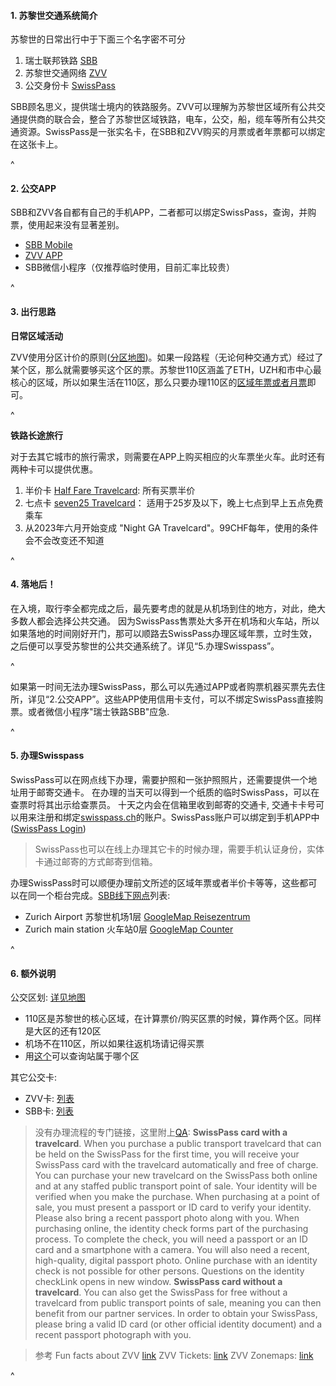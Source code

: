 #### **1. 苏黎世交通系统简介**

苏黎世的日常出行中于下面三个名字密不可分

1. 瑞士联邦铁路 [SBB](https://www.sbb.ch/en)
2. 苏黎世交通网络 [ZVV](https://www.zvv.ch/zvv/en/home.html)
3. 公交身份卡 [SwissPass](https://www.swisspass.ch/info/welcome)

SBB顾名思义，提供瑞士境内的铁路服务。ZVV可以理解为苏黎世区域所有公共交通提供商的联合会，整合了苏黎世区域铁路，电车，公交，船，缆车等所有公共交通资源。SwissPass是一张实名卡，在SBB和ZVV购买的月票或者年票都可以绑定在这张卡上。

^

#### **2. 公交APP**

SBB和ZVV各自都有自己的手机APP，二者都可以绑定SwissPass，查询，并购票，使用起来没有显著差别。

* [SBB Mobile](https://www.sbb.ch/de/fahrplan/mobile-fahrplaene/sbb-mobile.html)
* [ZVV APP](https://www.zvv.ch/zvv/de/service/apps/zvv-app.html)
* SBB微信小程序（仅推荐临时使用，目前汇率比较贵）

^

#### **3. 出行思路**

**日常区域活动**

ZVV使用分区计价的原则([分区地图](https://www.zvv.ch/zvv/en/travelcards-and-tickets/zones/zone-maps.html))。如果一段路程（无论何种交通方式）经过了某个区，那么就需要够买这个区的票。苏黎世110区涵盖了ETH，UZH和市中心最核心的区域，所以如果生活在110区，那么只要办理110区的[区域年票或者月票](https://www.zvv.ch/zvv/en/travelcards-and-tickets/travelcards/networkpass.html)即可。

^

**铁路长途旅行**

对于去其它城市的旅行需求，则需要在APP上购买相应的火车票坐火车。此时还有两种卡可以提供优惠。

1. 半价卡 [Half Fare Travelcard](https://www.sbb.ch/en/travelcards-and-tickets/railpasses/half-fare-travelcard.html): 所有买票半价
2. 七点卡 [seven25 Travelcard](https://www.sbb.ch/en/travelcards-and-tickets/railpasses/seven25-travelcard.html)： 适用于25岁及以下，晚上七点到早上五点免费乘车
3. 从2023年六月开始变成 "Night GA Travelcard"。99CHF每年，使用的条件会不会改变还不知道

^

#### **4. 落地后**！

在入境，取行李全都完成之后，最先要考虑的就是从机场到住的地方，对此，绝大多数人都会选择公共交通。
因为SwissPass售票处大多开在机场和火车站，所以如果落地的时间刚好开门，那可以顺路去SwissPass办理区域年票，立时生效，之后便可以享受苏黎世的公共交通系统了。详见“5.办理Swisspass”。

^

如果第一时间无法办理SwissPass，那么可以先通过APP或者购票机器买票先去住所，详见“2.公交APP”。这些APP使用信用卡支付，可以不绑定SwissPass直接购票。或者微信小程序"瑞士铁路SBB"应急.

^

#### **5. 办理Swisspass**

SwissPass可以在网点线下办理，需要护照和一张护照照片，还需要提供一个地址用于邮寄交通卡。
在办理的当天可以得到一个纸质的临时SwissPass，可以在查票时将其出示给查票员。
十天之内会在信箱里收到邮寄的交通卡, 交通卡卡号可以用来注册和绑定[swisspass.ch](https://www.swisspass.ch/register)的账户。SwissPass账户可以绑定到手机APP中([SwissPass Login](https://www.sbb.ch/en/travelcards-and-tickets/swisspass/swisspass-account.html))

> SwissPass也可以在线上办理其它卡的时候办理，需要手机认证身份，实体卡通过邮寄的方式邮寄到信箱。

办理SwissPass时可以顺便办理前文所述的区域年票或者半价卡等等，这些都可以在同一个柜台完成。[SBB线下网点](https://www.sbb.ch/en/station-services/at-the-station/services-at-the-station/gift-ideas/mondaine/points-of-sale.html)列表:

* Zurich Airport 苏黎世机场1层 [GoogleMap Reisezentrum](https://goo.gl/maps/v1efYctGYJcWsb3P9)
* Zurich main station 火车站0层 [GoogleMap Counter](https://goo.gl/maps/JTy8Kee2fbZ5SigC9)

^

#### **6. 额外说明**

公交区划: [详见地图](https://www.zvv.ch/zvv/en/travelcards-and-tickets/zones/zone-maps.html)

* 110区是苏黎世的核心区域，在计算票价/购买区票的时候，算作两个区。同样是大区的还有120区
* 机场不在110区，所以如果往返机场请记得买票
* 用[这个](https://www.zvv.ch/zvv/de/fahrplan/liniennetz/regionalnetz.tab-tab_1.html)可以查询站属于哪个区

其它公交卡:

* ZVV卡: [列表](https://www.zvv.ch/zvv/en/travelcards-and-tickets/travelcards.html)
* SBB卡: [列表](https://www.sbb.ch/en/travelcards-and-tickets/railpasses.html)

> 没有办理流程的专门链接，这里附上[QA](https://www.sbb.ch/en/help-and-contact/produkte-services/swisspass.html#anchor3):
> **SwissPass card with a travelcard**.
> When you purchase a public transport travelcard that can be held on the SwissPass for the first time, you will receive your SwissPass card with the travelcard automatically and free of charge. You can purchase your new travelcard on the SwissPass both online and at any staffed public transport point of sale.
> Your identity will be verified when you make the purchase. When purchasing at a point of sale, you must present a passport or ID card to verify your identity. Please also bring a recent passport photo along with you.
> When purchasing online, the identity check forms part of the purchasing process. To complete the check, you will need a passport or an ID card and a smartphone with a camera. You will also need a recent, high-quality, digital passport photo.
> Online purchase with an identity check is not possible for other persons.
> Questions on the identity checkLink opens in new window.
> **SwissPass card without a travelcard**.
> You can also get the SwissPass for free without a travelcard from public transport points of sale, meaning you can then benefit from our partner services. In order to obtain your SwissPass, please bring a valid ID card (or other official identity document) and a recent passport photograph with you.

> 参考
> Fun facts about ZVV [link](https://secrets.zvv.ch/)
> ZVV Tickets: [link](https://www.zvv.ch/zvv/en/travelcards-and-tickets/tickets.html)
> ZVV Zonemaps: [link](https://www.zvv.ch/zvv/en/travelcards-and-tickets/zones/zone-maps.html)

^
